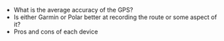 - What is the average accuracy of the GPS? 
- Is either Garmin or Polar better at recording the route or some aspect of it?
- Pros and cons of each device